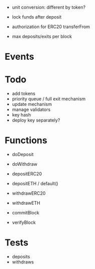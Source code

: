 - unit conversion: different by token?
- lock funds after deposit
- authorization for ERC20 transferFrom

- max deposits/exits per block

# Events

# Todo

- add tokens
- priority queue / full exit mechanism
- update mechanism
- manage validators
- key hash
- deploy key separately?

# Functions

- doDeposit
- doWithdraw

- depositERC20
- depositETH / default()
- withdrawERC20
- withdrawETH

- commitBlock
- verifyBlock

# Tests

- deposits
- withdraws
